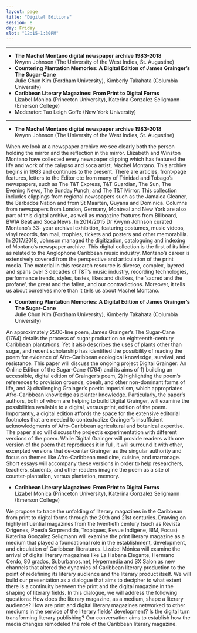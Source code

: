 ```yaml
---
layout: page
title: "Digital Editions"
session: 8
day: Friday
slot: "12:15-1:30PM"
---
```



---

- **The Machel Montano digital newspaper archive 1983-2018**\
Kwynn Johnson (The University of the West Indies, St. Augustine)
- **Countering Plantation Memories: A Digital Edition of James Grainger’s The Sugar-Cane**\
Julie Chun Kim (Fordham University), Kimberly Takahata (Columbia University)
- **Caribbean Literary Magazines: From Print to Digital Forms**\
Lizabel Mónica (Princeton University), Katerina Gonzalez Seligmann (Emerson College)
- Moderator: Tao Leigh Goffe (New York University)

---

- **The Machel Montano digital newspaper archive 1983-2018**\
Kwynn Johnson (The University of the West Indies, St. Augustine)

When we look at a newspaper archive we see clearly both the person holding the mirror and the reflection in the mirror. Elizabeth and Winston Montano have collected every newspaper clipping which has featured the life and work of the calypso and soca artist, Machel Montano. This archive begins in 1983 and continues to the present. There are articles, front-page features, letters to the Editor etc from many of Trinidad and Tobago’s newspapers, such as The T&T Express, T&T Guardian, The Sun, The Evening News, The Sunday Punch, and The T&T Mirror. This collection includes clippings from regional newspapers such as the Jamaica Gleaner, the Barbados Nation and from St Maarten, Guyana and Dominica. Columns from newspapers from London, Germany, Montreal and New York are also part of this digital archive, as well as magazine features from Billboard, BWIA Beat and Soca News. In 2014/2015 Dr Kwynn Johnson curated Montano’s 33- year archival exhibition, featuring costumes, music videos, vinyl records, fan mail, trophies, tickets and posters and other memorabilia. In 2017/2018, Johnson managed the digitization, cataloguing and indexing of Montano’s newspaper archive. This digital collection is the first of its kind as related to the Anglophone Caribbean music industry. Montano’s career is extensively covered from the perspective and articulation of the print media. The material in this research resource is diverse, complex, layered and spans over 3 decades of T&T’s music industry, recording technologies, performance trends, styles, tastes, likes and dislikes, the ‘sacred and the profane’, the great and the fallen, and our contradictions. Moreover, it tells us about ourselves more than it tells us about Machel Montano.

- **Countering Plantation Memories: A Digital Edition of James Grainger’s The Sugar-Cane**\
Julie Chun Kim (Fordham University), Kimberly Takahata (Columbia University)

An approximately 2500-line poem, James Grainger’s The Sugar-Cane (1764) details the process of sugar production on eighteenth-century Caribbean plantations. Yet it also describes the uses of plants other than sugar, and recent scholarship has identified the possibility of reading the poem for evidence of Afro-Caribbean ecological knowledge, survival, and resistance. This paper will discuss the ongoing project Digital Grainger: An Online Edition of the Sugar-Cane (1764) and its aims of 1) building an accessible, digital edition of Grainger’s poem, 2) highlighting the poem’s references to provision grounds, obeah, and other non-dominant forms of life, and 3) challenging Grainger’s poetic imperialism, which appropriates Afro-Caribbean knowledge as planter knowledge. Particularly, the paper’s authors, both of whom are helping to build Digital Grainger, will examine the possibilities available to a digital, versus print, edition of the poem. Importantly, a digital edition affords the space for the extensive editorial footnotes that are needed to contextualize Grainger’s insufficient acknowledgments of Afro-Caribbean agricultural and botanical expertise. The paper also will discuss the project’s experimentation with different versions of the poem. While Digital Grainger will provide readers with one version of the poem that reproduces it in full, it will surround it with other, excerpted versions that de-center Grainger as the singular authority and focus on themes like Afro-Caribbean medicine, cuisine, and marronage. Short essays will accompany these versions in order to help researchers, teachers, students, and other readers imagine the poem as a site of counter-plantation, versus plantation, memory.

- **Caribbean Literary Magazines: From Print to Digital Forms**\
Lizabel Mónica (Princeton University), Katerina Gonzalez Seligmann (Emerson College)

We propose to trace the unfolding of literary magazines in the Caribbean from print to digital forms through the 20th and 21st centuries. Drawing on highly influential magazines from the twentieth century (such as Revista Orígenes, Poesía Sorprendida, Tropiques, Revue Indigène, BIM, Focus) Katerina Gonzalez Seligmann will examine the print literary magazine as a medium that played a foundational role in the establishment, development, and circulation of Caribbean literatures. Lizabel Mónica will examine the arrival of digital literary magazines like La Habana Elegante, Hermano Cerdo, 80 grados, Suburbanos.net, Hypermedia and SX Salon as new channels that altered the dynamics of Caribbean literary production to the point of redefining its literary audience and the literary product itself. We will build our presentation as a dialogue that aims to decipher to what extent there is a continuity between the print and the digital magazine in the shaping of literary fields. In this dialogue, we will address the following questions: How does the literary magazine, as a medium, shape a literary audience? How are print and digital literary magazines networked to other mediums in the service of the literary fields' development? Is the digital turn transforming literary publishing? Our conversation aims to establish how the media changes remodeled the role of the Caribbean literary magazine.
